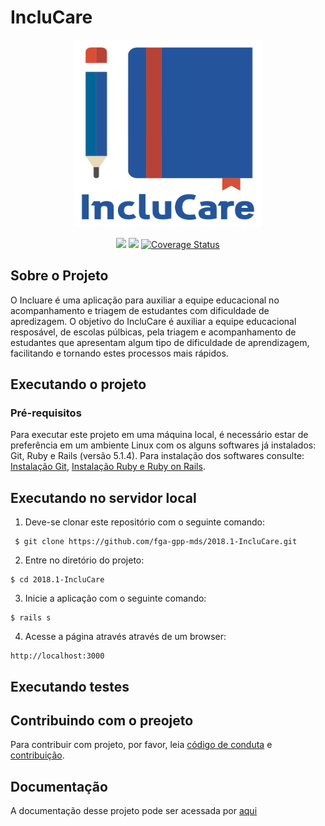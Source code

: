
# IncluCare
<p align="center">
  <img src="/docs/images/incluCareLogo.png"  width="300" height="300"/>
</p>
<p align="center">
  <a href="https://codeclimate.com/github/fga-gpp-mds/22018.1-IncluCare_API"><img src="https://codeclimate.com/github/fga-gpp-mds/2018.1-IncluCare_API/badges/gpa.svg"></a>
<a href="https://travis-ci.org/fga-gpp-mds/2018.1-IncluCare_API/"><img src="https://api.travis-ci.org/fga-gpp-mds/2018.1-IncluCare_API.svg?branch=master"></a>
  <a href='https://coveralls.io/github/fga-gpp-mds/2018.1-IncluCare_API?branch=feature%2Fcoveralls'><img src='https://coveralls.io/repos/github/fga-gpp-mds/2018.1-IncluCare_API/badge.svg?branch=feature%2Fcoveralls' alt='Coverage Status' /></a>

</p>
  

## Sobre o Projeto

<p>O Incluare é uma aplicação para auxiliar a equipe educacional no acompanhamento e triagem de estudantes com dificuldade de apredizagem.
O objetivo do IncluCare é auxiliar a equipe educacional resposável, de escolas púlbicas, pela triagem e acompanhamento de estudantes que apresentam algum tipo de dificuldade de aprendizagem, facilitando e tornando estes processos mais rápidos.</p>

## Executando o projeto

### Pré-requisitos

Para executar este projeto em uma máquina local, é necessário estar de preferência em um ambiente Linux com os alguns softwares já instalados: Git, Ruby e Rails (versão 5.1.4). Para instalação dos softwares consulte: [Instalação Git](https://git-scm.com/book/pt-br/v2/Come%C3%A7ando-Instalando-o-Git), [Instalação Ruby e Ruby on Rails](https://gorails.com/setup/ubuntu/16.04).

## Executando no servidor local

1. Deve-se clonar este repositório com o seguinte comando:

<pre><code> $ git clone https://github.com/fga-gpp-mds/2018.1-IncluCare.git </code></pre>

2. Entre no diretório do projeto:

<pre><code>$ cd 2018.1-IncluCare</code></pre>

3. Inicie a aplicação com o seguinte comando:

<pre><code>$ rails s</code></pre>

4. Acesse a página através através de um browser:
<pre><code>http://localhost:3000</code></pre>

## Executando testes

## Contribuindo com o preojeto

Para contribuir com projeto, por favor, leia [código de conduta](https://github.com/fga-gpp-mds/2018.1-IncluCare/blob/master/CODE_OF_CONDUCT.md) e [contribuição](https://github.com/fga-gpp-mds/2018.1-IncluCare/blob/master/CONTRIBUTING.md).

## Documentação

A documentação desse projeto pode ser acessada por [aqui](https://github.com/fga-gpp-mds/2018.1-IncluCare/tree/docs/docs)


